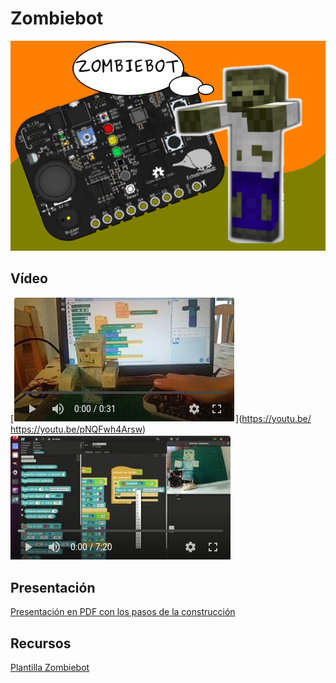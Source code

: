 # Zombiebot
![Zombiebot](https://github.com/lobotic/Proyectitos/blob/master/Echidna/Zombiebot/ZOMBIEBOT.png)

## Vídeo
[![Video en Youtube](https://github.com/lobotic/Proyectitos/blob/master/Echidna/Zombiebot/Youtube.png)](https://youtu.be/ https://youtu.be/pNQFwh4Arsw)
[![Video en Youtube](https://github.com/lobotic/Proyectitos/blob/master/Echidna/Zombiebot/Youtube2.png)](https://youtu.be/nIhXslzPmzY)

## Presentación
[Presentación en PDF con los pasos de la construcción](https://github.com/lobotic/Proyectitos/blob/master/Echidna/Elefante/zombiebot_presentacion.pdf)

## Recursos
[Plantilla Zombiebot](https://github.com/lobotic/Proyectitos/blob/master/Echidna/Zombiebot/ZOMBIEBOT.pdf)
